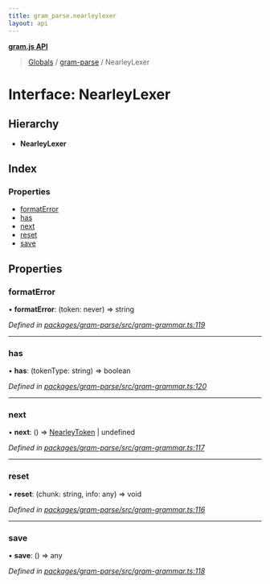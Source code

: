 ```yaml
---
title: gram_parse.nearleylexer
layout: api
---
```


**[gram.js API](../README.md)**

> [Globals](../globals.md) / [gram-parse](../modules/gram_parse.md) / NearleyLexer

# Interface: NearleyLexer

## Hierarchy

* **NearleyLexer**

## Index

### Properties

* [formatError](gram_parse.nearleylexer.md#formaterror)
* [has](gram_parse.nearleylexer.md#has)
* [next](gram_parse.nearleylexer.md#next)
* [reset](gram_parse.nearleylexer.md#reset)
* [save](gram_parse.nearleylexer.md#save)

## Properties

### formatError

•  **formatError**: (token: never) => string

*Defined in [packages/gram-parse/src/gram-grammar.ts:119](https://github.com/gram-data/gram-js/blob/4926192/packages/gram-parse/src/gram-grammar.ts#L119)*

___

### has

•  **has**: (tokenType: string) => boolean

*Defined in [packages/gram-parse/src/gram-grammar.ts:120](https://github.com/gram-data/gram-js/blob/4926192/packages/gram-parse/src/gram-grammar.ts#L120)*

___

### next

•  **next**: () => [NearleyToken](gram_parse.nearleytoken.md) \| undefined

*Defined in [packages/gram-parse/src/gram-grammar.ts:117](https://github.com/gram-data/gram-js/blob/4926192/packages/gram-parse/src/gram-grammar.ts#L117)*

___

### reset

•  **reset**: (chunk: string, info: any) => void

*Defined in [packages/gram-parse/src/gram-grammar.ts:116](https://github.com/gram-data/gram-js/blob/4926192/packages/gram-parse/src/gram-grammar.ts#L116)*

___

### save

•  **save**: () => any

*Defined in [packages/gram-parse/src/gram-grammar.ts:118](https://github.com/gram-data/gram-js/blob/4926192/packages/gram-parse/src/gram-grammar.ts#L118)*
